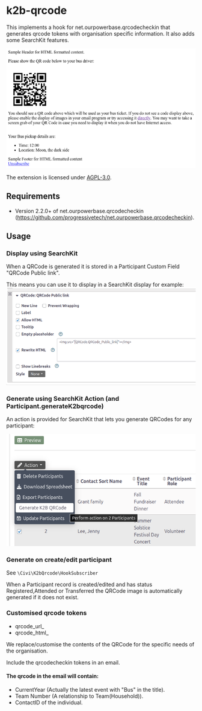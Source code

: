 # k2b-qrcode

This implements a hook for net.ourpowerbase.qrcodecheckin that generates qrcode tokens with organisation specific information.
It also adds some SearchKit features.

![Screenshot](docs/images/screenshot.png)

The extension is licensed under [AGPL-3.0](LICENSE.txt).

## Requirements

* Version 2.2.0+ of net.ourpowerbase.qrcodecheckin (https://github.com/progressivetech/net.ourpowerbase.qrcodecheckin).

## Usage

### Display using SearchKit

When a QRCode is generated it is stored in a Participant Custom Field "QRCode Public link".

This means you can use it to display in a SearchKit display for example:
![searchkit displaying qrcode](docs/images/qrcodesearchkitdisplay.png)

### Generate using SearchKit Action (and Participant.generateK2bqrcode)

An action is provided for SearchKit that lets you generate QRCodes for any participant:

![searchkit generate qrcode action](docs/images/qrcodesearchkitaction.png)

### Generate on create/edit participant

See `\Civi\K2bQrcode\HookSubscriber`

When a Participant record is created/edited and has status Registered,Attended or Transferred
the QRCode image is automatically generated if it does not exist.

### Customised qrcode tokens

* qrcode_url_<eventID>
* qrcode_html_<eventID>

We replace/customise the contents of the QRCode for the specific needs of the organisation.

Include the qrcodecheckin tokens in an email.
  
#### The qrcode in the email will contain:

* CurrentYear (Actually the latest event with "Bus" in the title).
* Team Number (A relationship to Team(Household)).
* ContactID of the individual.
